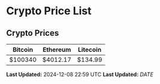 # Crypto Price List

## Crypto Prices
| Bitcoin | Ethereum | Litecoin |
| ------- | -------- | -------- |
| $100340 | $4012.17 | $134.99 |
**Last Updated:** 2024-12-08 22:59 UTC
**Last Updated:** $DATE$
